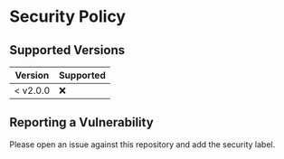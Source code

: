 # Security Policy

## Supported Versions

| Version  | Supported |
| -------- | --------- |
| < v2.0.0 | :x:       |

## Reporting a Vulnerability

Please open an issue against this repository and add the security label.
